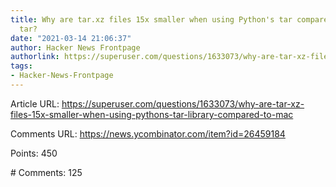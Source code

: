 ```yaml
---
title: Why are tar.xz files 15x smaller when using Python's tar compared to macOS
  tar?
date: "2021-03-14 21:06:37"
author: Hacker News Frontpage
authorlink: https://superuser.com/questions/1633073/why-are-tar-xz-files-15x-smaller-when-using-pythons-tar-library-compared-to-mac
tags:
- Hacker-News-Frontpage
---
```


<p>Article URL: <a href="https://superuser.com/questions/1633073/why-are-tar-xz-files-15x-smaller-when-using-pythons-tar-library-compared-to-mac">https://superuser.com/questions/1633073/why-are-tar-xz-files-15x-smaller-when-using-pythons-tar-library-compared-to-mac</a></p>
<p>Comments URL: <a href="https://news.ycombinator.com/item?id=26459184">https://news.ycombinator.com/item?id=26459184</a></p>
<p>Points: 450</p>
<p># Comments: 125</p>
